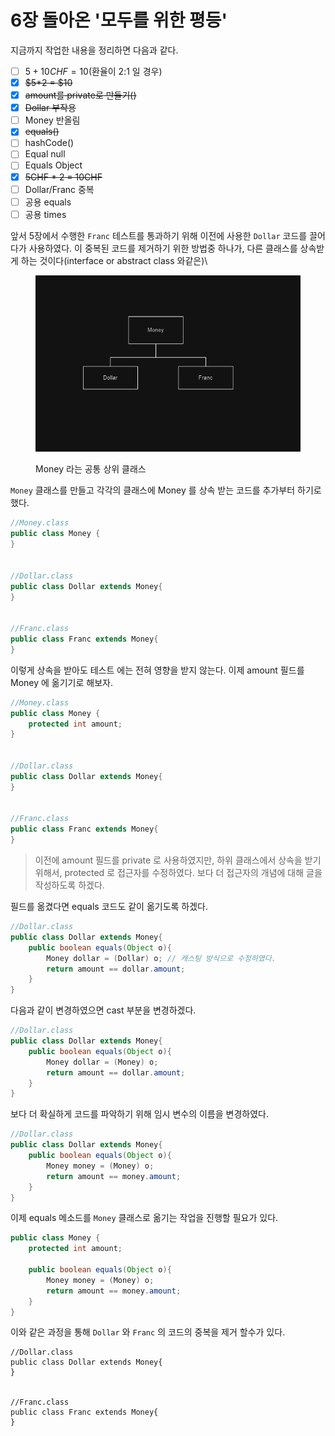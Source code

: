 # 6장 돌아온 '모두를 위한 평등'

지금까지 작업한 내용을 정리하면 다음과 같다.

* [ ] $5 + 10CHF = 10$(환율이 2:1  일 경우)
* [x] ~~$5\*2 = $10~~
* [x] ~~amount를 private로 만들기()~~
* [x] ~~Dollar 부작용~~
* [ ] Money 반올림
* [x] ~~equals()~~
* [ ] hashCode()
* [ ] Equal null
* [ ] Equals Object&#x20;
* [x] ~~5CHF \* 2 = 10CHF~~
* [ ] Dollar/Franc 중복
* [ ] 공용 equals
* [ ] 공용 times

앞서 5장에서 수행한 `Franc` 테스트를 통과하기 위해 이전에 사용한 `Dollar` 코드를 끌어다가 사용하였다. 이 중복된 코드를 제거하기 위한 방법중 하나가, 다른 클래스를 상속받게 하는 것이다(interface or abstract class 와같은)\


<figure><img src="../../../.gitbook/assets/image (10).png" alt=""><figcaption><p>Money 라는 공통 상위 클래스</p></figcaption></figure>

`Money` 클래스를 만들고 각각의 클래스에 Money 를 상속 받는 코드를 추가부터 하기로 했다.

```java
//Money.class
public class Money {
}


//Dollar.class
public class Dollar extends Money{
}


//Franc.class
public class Franc extends Money{
}

```

이렇게 상속을 받아도 테스트 에는 전혀 영향을 받지 않는다. 이제 amount 필드를 Money 에 옮기기로 해보자.

```java
//Money.class
public class Money {
    protected int amount; 
}


//Dollar.class
public class Dollar extends Money{
}


//Franc.class
public class Franc extends Money{
}
```

> 이전에 amount 필드를 private 로 사용하였지만, 하위  클래스에서 상속을 받기 위해서, protected 로 접근자를 수정하였다. 보다 더 접근자의 개념에 대해 글을 작성하도록 하겠다.

필드를 옮겼다면 equals 코드도 같이 옮기도록 하겠다.

```java
//Dollar.class
public class Dollar extends Money{
    public boolean equals(Object o){
        Money dollar = (Dollar) o; // 캐스팅 방식으로 수정하였다.
        return amount == dollar.amount;
    }
}
```

다음과 같이 변경하였으면 cast 부분을 변경하겠다.

```java
//Dollar.class
public class Dollar extends Money{
    public boolean equals(Object o){
        Money dollar = (Money) o;
        return amount == dollar.amount;
    }
}
```

보다 더 확실하게 코드를 파악하기 위해 임시 변수의 이름을 변경하였다.

```java
//Dollar.class
public class Dollar extends Money{
    public boolean equals(Object o){
        Money money = (Money) o; 
        return amount == money.amount;
    }
}
```

이제 equals 메소드를 `Money` 클래스로 옮기는 작업을 진행할 필요가 있다.

```java
public class Money {
    protected int amount;

    public boolean equals(Object o){
        Money money = (Money) o; 
        return amount == money.amount;
    }
}
```

이와 같은 과정을 통해 `Dollar` 와 `Franc` 의 코드의 중복을 제거 할수가 있다.

```
//Dollar.class
public class Dollar extends Money{
}


//Franc.class
public class Franc extends Money{
}
```


